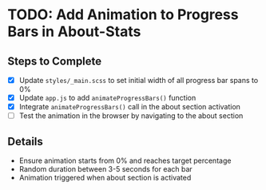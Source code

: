 # TODO: Add Animation to Progress Bars in About-Stats

## Steps to Complete

- [x] Update `styles/_main.scss` to set initial width of all progress bar spans to 0%
- [x] Update `app.js` to add `animateProgressBars()` function
- [x] Integrate `animateProgressBars()` call in the about section activation
- [ ] Test the animation in the browser by navigating to the about section

## Details

- Ensure animation starts from 0% and reaches target percentage
- Random duration between 3-5 seconds for each bar
- Animation triggered when about section is activated
